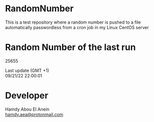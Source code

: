 # RandomNumber    
This is a test repository where a random number is pushed to a file automatically passwordless from a cron job in my Linux CentOS server    
# Random Number of the last run   
25655
      
Last update (GMT +1)    
09/21/22 22:00:01
# Developer    
Hamdy Abou El Anein   
hamdy.aea@protonmail.com
